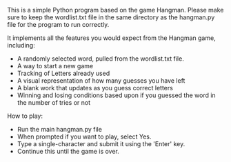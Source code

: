 This is a simple Python program based on the game Hangman.
Please make sure to keep the wordlist.txt file in the same directory as the hangman.py file for the program to run correctly.

It implements all the features you would expect from the Hangman game, including:
- A randomly selected word, pulled from the wordlist.txt file. 
- A way to start a new game
- Tracking of Letters already used
- A visual representation of how many guesses you have left
- A blank work that updates as you guess correct letters
- Winning and losing conditions based upon if you guessed the word in the number of tries or not

How to play:
- Run the main hangman.py file
- When prompted if you want to play, select Yes.
- Type a single-character and submit it using the 'Enter' key.
- Continue this until the game is over.

